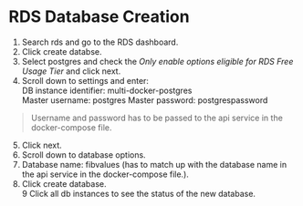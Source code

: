 # RDS Database Creation
1. Search rds and go to the RDS dashboard.  
2. Click create databse.  
3. Select postgres and check the *Only enable options eligible for RDS Free Usage Tier* and click next.  
4. Scroll down to settings and enter:  
DB instance identifier: multi-docker-postgres  
Master username: postgres
Master password: postgrespassword
> Username and password has to be passed to the api service in the docker-compose file.  
5. Click next.  
6. Scroll down to database options.  
7. Database name: fibvalues (has to match up with the database name in the api service in the docker-compose file.).  
8. Click create database.  
9 Click all db instances to see the status of the new database.  
